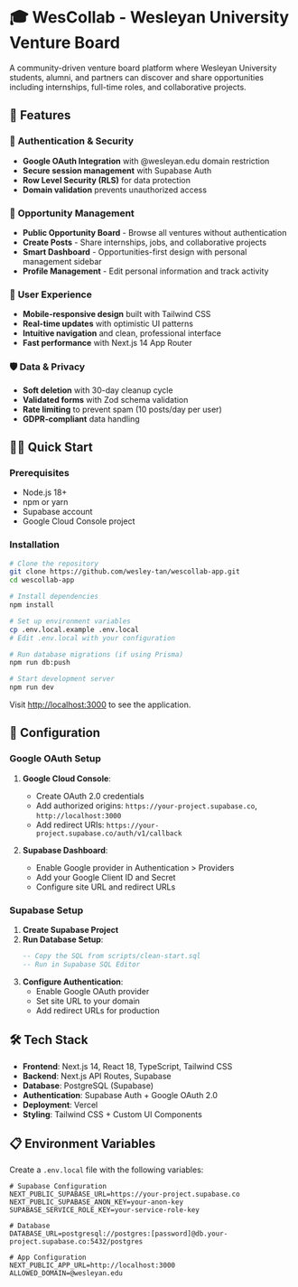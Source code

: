 # 🎓 WesCollab - Wesleyan University Venture Board

A community-driven venture board platform where Wesleyan University students, alumni, and partners can discover and share opportunities including internships, full-time roles, and collaborative projects.

## 🌟 Features

### 🔐 **Authentication & Security**
- **Google OAuth Integration** with @wesleyan.edu domain restriction
- **Secure session management** with Supabase Auth
- **Row Level Security (RLS)** for data protection
- **Domain validation** prevents unauthorized access

### 💼 **Opportunity Management**
- **Public Opportunity Board** - Browse all ventures without authentication
- **Create Posts** - Share internships, jobs, and collaborative projects
- **Smart Dashboard** - Opportunities-first design with personal management sidebar
- **Profile Management** - Edit personal information and track activity

### 🎨 **User Experience**
- **Mobile-responsive design** built with Tailwind CSS
- **Real-time updates** with optimistic UI patterns
- **Intuitive navigation** and clean, professional interface
- **Fast performance** with Next.js 14 App Router

### 🛡️ **Data & Privacy**
- **Soft deletion** with 30-day cleanup cycle
- **Validated forms** with Zod schema validation
- **Rate limiting** to prevent spam (10 posts/day per user)
- **GDPR-compliant** data handling


## 🏃‍♂️ Quick Start

### Prerequisites
- Node.js 18+ 
- npm or yarn
- Supabase account
- Google Cloud Console project

### Installation

```bash
# Clone the repository
git clone https://github.com/wesley-tan/wescollab-app.git
cd wescollab-app

# Install dependencies
npm install

# Set up environment variables
cp .env.local.example .env.local
# Edit .env.local with your configuration

# Run database migrations (if using Prisma)
npm run db:push

# Start development server
npm run dev
```

Visit [http://localhost:3000](http://localhost:3000) to see the application.

## 🔧 Configuration

### Google OAuth Setup

1. **Google Cloud Console**:
   - Create OAuth 2.0 credentials
   - Add authorized origins: `https://your-project.supabase.co`, `http://localhost:3000`
   - Add redirect URIs: `https://your-project.supabase.co/auth/v1/callback`

2. **Supabase Dashboard**:
   - Enable Google provider in Authentication > Providers
   - Add your Google Client ID and Secret
   - Configure site URL and redirect URLs

### Supabase Setup

1. **Create Supabase Project**
2. **Run Database Setup**:
   ```sql
   -- Copy the SQL from scripts/clean-start.sql
   -- Run in Supabase SQL Editor
   ```
3. **Configure Authentication**:
   - Enable Google OAuth provider
   - Set site URL to your domain
   - Add redirect URLs for production


## 🛠️ Tech Stack

- **Frontend**: Next.js 14, React 18, TypeScript, Tailwind CSS
- **Backend**: Next.js API Routes, Supabase
- **Database**: PostgreSQL (Supabase)
- **Authentication**: Supabase Auth + Google OAuth 2.0
- **Deployment**: Vercel
- **Styling**: Tailwind CSS + Custom UI Components

## 📋 Environment Variables

Create a `.env.local` file with the following variables:

```env
# Supabase Configuration
NEXT_PUBLIC_SUPABASE_URL=https://your-project.supabase.co
NEXT_PUBLIC_SUPABASE_ANON_KEY=your-anon-key
SUPABASE_SERVICE_ROLE_KEY=your-service-role-key

# Database
DATABASE_URL=postgresql://postgres:[password]@db.your-project.supabase.co:5432/postgres

# App Configuration  
NEXT_PUBLIC_APP_URL=http://localhost:3000
ALLOWED_DOMAIN=@wesleyan.edu
```
